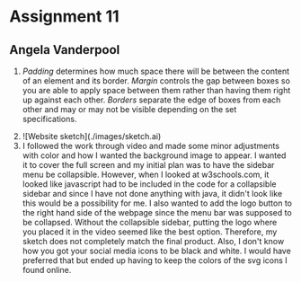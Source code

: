 # Assignment 11
## Angela Vanderpool

1. *Padding* determines how much space there will be between the content of an element and its border. *Margin* controls the gap between boxes so you are able to apply space between them rather than having them right up against each other. *Borders* separate the edge of boxes from each other and may or may not be visible depending on the set specifications.

2. <!-- Insert image of sketch --> ![Website sketch](./images/sketch.ai)

3. <!-- Work cycle summary --> I followed the work through video and made some minor adjustments with color and how I wanted the background image to appear. I wanted it to cover the full screen and my initial plan was to have the sidebar menu be collapsible. However, when I looked at w3schools.com, it looked like javascript had to be included in the code for a collapsible sidebar and since I have not done anything with java, it didn't look like this would be a possibility for me. I also wanted to add the logo button to the right hand side of the webpage since the menu bar was supposed to be collapsed. Without the collapsible sidebar, putting the logo where you placed it in the video seemed like the best option. Therefore, my sketch does not completely match the final product. Also, I don't know how you got your social media icons to be black and white. I would have preferred that but ended up having to keep the colors of the svg icons I found online.
